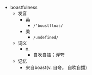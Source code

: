 - boastfulness
  - 发音
    - 英
      - `/'boustflnəs/`
    - 美
      - `/undefined/`
  - 词义
    - n.
      - 自吹自擂；浮夸
  - 记忆
    - 来自boast(v. 自夸， 自吹自擂)
